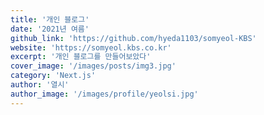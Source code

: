 ```yaml
---
title: '개인 블로그'
date: '2021년 여름'
github_link: 'https://github.com/hyeda1103/somyeol-KBS'
website: 'https://somyeol.kbs.co.kr'
excerpt: '개인 블로그를 만들어보았다'
cover_image: '/images/posts/img3.jpg'
category: 'Next.js'
author: '열시'
author_image: '/images/profile/yeolsi.jpg'
---
```

